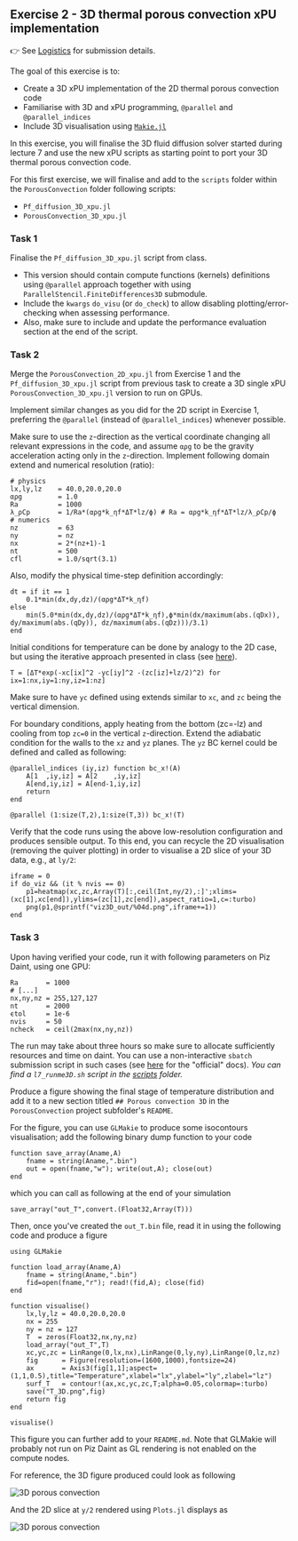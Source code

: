 <!--This file was generated, do not modify it.-->
## Exercise 2 - **3D thermal porous convection xPU implementation**

👉 See [Logistics](/logistics/#submission) for submission details.

The goal of this exercise is to:
- Create a 3D xPU implementation of the 2D thermal porous convection code
- Familiarise with 3D and xPU programming, `@parallel` and `@parallel_indices`
- Include 3D visualisation using [`Makie.jl`](https://docs.makie.org/stable/)

In this exercise, you will finalise the 3D fluid diffusion solver started during lecture 7 and use the new xPU scripts as starting point to port your 3D thermal porous convection code.

For this first exercise, we will finalise and add to the `scripts` folder within the `PorousConvection` folder following scripts:
- `Pf_diffusion_3D_xpu.jl`
- `PorousConvection_3D_xpu.jl`

### Task 1

Finalise the `Pf_diffusion_3D_xpu.jl` script from class.
- This version should contain compute functions (kernels) definitions using `@parallel` approach together with using `ParallelStencil.FiniteDifferences3D` submodule.
- Include the `kwargs` `do_visu` (or `do_check`) to allow disabling plotting/error-checking when assessing performance.
- Also, make sure to include and update the performance evaluation section at the end of the script.

### Task 2

Merge the `PorousConvection_2D_xpu.jl` from Exercise 1 and the `Pf_diffusion_3D_xpu.jl` script from previous task to create a 3D single xPU `PorousConvection_3D_xpu.jl` version to run on GPUs.

Implement similar changes as you did for the 2D script in Exercise 1, preferring the `@parallel` (instead of `@parallel_indices`) whenever possible.

Make sure to use the `z`-direction as the vertical coordinate changing all relevant expressions in the code, and assume `αρg` to be the gravity acceleration acting only in the `z`-direction. Implement following domain extend and numerical resolution (ratio):

````julia:ex1
# physics
lx,ly,lz    = 40.0,20.0,20.0
αρg         = 1.0
Ra          = 1000
λ_ρCp       = 1/Ra*(αρg*k_ηf*ΔT*lz/ϕ) # Ra = αρg*k_ηf*ΔT*lz/λ_ρCp/ϕ
# numerics
nz          = 63
ny          = nz
nx          = 2*(nz+1)-1
nt          = 500
cfl         = 1.0/sqrt(3.1)
````

Also, modify the physical time-step definition accordingly:

````julia:ex2
dt = if it == 1
    0.1*min(dx,dy,dz)/(αρg*ΔT*k_ηf)
else
    min(5.0*min(dx,dy,dz)/(αρg*ΔT*k_ηf),ϕ*min(dx/maximum(abs.(qDx)), dy/maximum(abs.(qDy)), dz/maximum(abs.(qDz)))/3.1)
end
````

Initial conditions for temperature can be done by analogy to the 2D case, but using the iterative approach presented in class (see [here](#towards_3d_thermal_porous_convection)).

````julia:ex3
T = [ΔT*exp(-xc[ix]^2 -yc[iy]^2 -(zc[iz]+lz/2)^2) for ix=1:nx,iy=1:ny,iz=1:nz]
````

Make sure to have `yc` defined using extends similar to `xc`, and `zc` being the vertical dimension.

For boundary conditions, apply heating from the bottom (zc=-lz) and cooling from top `zc=0` in the vertical `z`-direction. Extend the adiabatic condition for the walls to the `xz` and `yz` planes. The `yz` BC kernel could be defined and called as following:

````julia:ex4
@parallel_indices (iy,iz) function bc_x!(A)
    A[1  ,iy,iz] = A[2    ,iy,iz]
    A[end,iy,iz] = A[end-1,iy,iz]
    return
end

@parallel (1:size(T,2),1:size(T,3)) bc_x!(T)
````

Verify that the code runs using the above low-resolution configuration and produces sensible output. To this end, you can recycle the 2D visualisation (removing the quiver plotting) in order to visualise a 2D slice of your 3D data, e.g., at `ly/2`:

````julia:ex5
iframe = 0
if do_viz && (it % nvis == 0)
    p1=heatmap(xc,zc,Array(T)[:,ceil(Int,ny/2),:]';xlims=(xc[1],xc[end]),ylims=(zc[1],zc[end]),aspect_ratio=1,c=:turbo)
    png(p1,@sprintf("viz3D_out/%04d.png",iframe+=1))
end
````

### Task 3

Upon having verified your code, run it with following parameters on Piz Daint, using one GPU:

````julia:ex6
Ra       = 1000
# [...]
nx,ny,nz = 255,127,127
nt       = 2000
ϵtol     = 1e-6
nvis     = 50
ncheck   = ceil(2max(nx,ny,nz))
````

The run may take about three hours so make sure to allocate sufficiently resources and time on daint. You can use a non-interactive `sbatch` submission script in such cases (see [here](https://user.cscs.ch/access/running/) for the "official" docs). _You can find a `l7_runme3D.sh` script in the [scripts](https://github.com/eth-vaw-glaciology/course-101-0250-00/blob/main/scripts/) folder._

Produce a figure showing the final stage of temperature distribution and add it to a new section titled `## Porous convection 3D` in the `PorousConvection` project subfolder's `README`.

For the figure, you can use `GLMakie` to produce some isocontours visualisation; add the following binary dump function to your code

````julia:ex7
function save_array(Aname,A)
    fname = string(Aname,".bin")
    out = open(fname,"w"); write(out,A); close(out)
end
````

which you can call as following at the end of your simulation

````julia:ex8
save_array("out_T",convert.(Float32,Array(T)))
````

Then, once you've created the `out_T.bin` file, read it in using the following code and produce a figure

````julia:ex9
using GLMakie

function load_array(Aname,A)
    fname = string(Aname,".bin")
    fid=open(fname,"r"); read!(fid,A); close(fid)
end

function visualise()
    lx,ly,lz = 40.0,20.0,20.0
    nx = 255
    ny = nz = 127
    T  = zeros(Float32,nx,ny,nz)
    load_array("out_T",T)
    xc,yc,zc = LinRange(0,lx,nx),LinRange(0,ly,ny),LinRange(0,lz,nz)
    fig      = Figure(resolution=(1600,1000),fontsize=24)
    ax       = Axis3(fig[1,1];aspect=(1,1,0.5),title="Temperature",xlabel="lx",ylabel="ly",zlabel="lz")
    surf_T   = contour!(ax,xc,yc,zc,T;alpha=0.05,colormap=:turbo)
    save("T_3D.png",fig)
    return fig
end

visualise()
````

This figure you can further add to your `README.md`. Note that GLMakie will probably not run on Piz Daint as GL rendering is not enabled on the compute nodes.

For reference, the 3D figure produced could look as following

![3D porous convection](../assets/literate_figures/l7_ex2_porous_convect.png)

And the 2D slice at `y/2` rendered using `Plots.jl` displays as

![3D porous convection](../assets/literate_figures/l7_ex2_porous_convect_sl.png)

